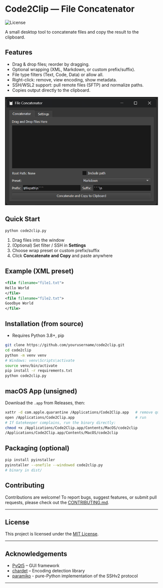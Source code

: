 # Code2Clip — File Concatenator

![License](https://img.shields.io/badge/license-MIT-blue.svg)

A small desktop tool to concatenate files and copy the result to the clipboard.

## Features

* Drag & drop files; reorder by dragging.
* Optional wrapping (XML, Markdown, or custom prefix/suffix).
* File type filters (Text, Code, Data) or allow all.
* Right-click: remove, view encoding, show metadata.
* SSH/WSL2 support: pull remote files (SFTP) and normalize paths.
* Copies output directly to the clipboard.

![Code2Clip Main Window](assets/screenshot.png)

## Quick Start

```bash
python code2clip.py
```

1. Drag files into the window
2. (Optional) Set filter / SSH in **Settings**
3. Choose wrap preset or custom prefix/suffix
4. Click **Concatenate and Copy** and paste anywhere

## Example (XML preset)

```xml
<file filename="file1.txt">
Hello World
</file>
<file filename="file2.txt">
Goodbye World
</file>
```

## Installation (from source)

* Requires Python 3.8+, pip

```bash
git clone https://github.com/yourusername/code2clip.git
cd code2clip
python -m venv venv
# Windows: venv\Scripts\activate
source venv/bin/activate
pip install -r requirements.txt
python code2clip.py
```

## macOS App (unsigned)

Download the `.app` from Releases, then:

```bash
xattr -d com.apple.quarantine /Applications/Code2Clip.app   # remove quarantine
open /Applications/Code2Clip.app                            # run
# If Gatekeeper complains, run the binary directly:
chmod +x /Applications/Code2Clip.app/Contents/MacOS/code2clip
/Applications/Code2Clip.app/Contents/MacOS/code2clip
```

## Packaging (optional)

```bash
pip install pyinstaller
pyinstaller --onefile --windowed code2clip.py
# binary in dist/
```

## Contributing

Contributions are welcome! To report bugs, suggest features, or submit pull requests, please check out the [CONTRIBUTING.md](CONTRIBUTING.md).

---

## License

This project is licensed under the [MIT License](LICENSE).

---

## Acknowledgements

- [PyQt5](https://www.riverbankcomputing.com/software/pyqt/intro/) – GUI framework
- [chardet](https://github.com/chardet/chardet) – Encoding detection library
- [paramiko](https://www.paramiko.org/) - pure-Python implementation of the SSHv2 protocol

---
